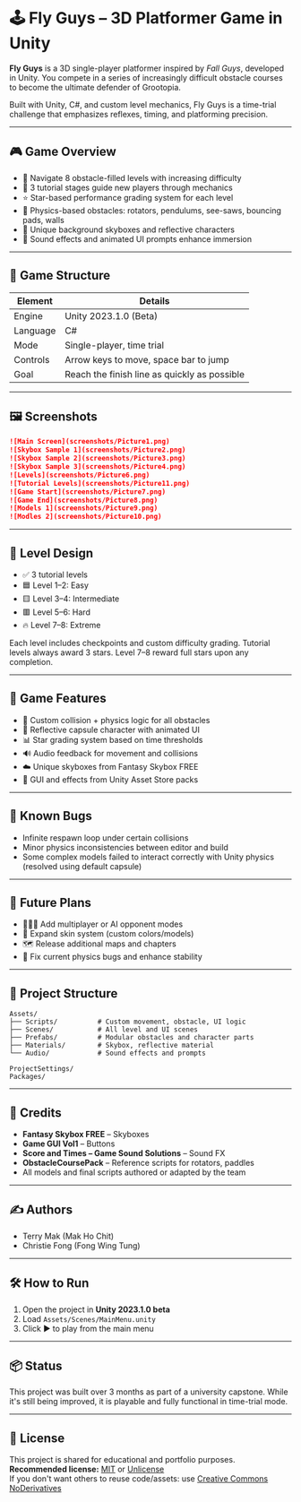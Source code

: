 
# 🕹️ Fly Guys – 3D Platformer Game in Unity

**Fly Guys** is a 3D single-player platformer inspired by *Fall Guys*, developed in Unity. You compete in a series of increasingly difficult obstacle courses to become the ultimate defender of Grootopia.

Built with Unity, C#, and custom level mechanics, Fly Guys is a time-trial challenge that emphasizes reflexes, timing, and platforming precision.

---

## 🎮 Game Overview

- 🏁 Navigate 8 obstacle-filled levels with increasing difficulty
- 🧠 3 tutorial stages guide new players through mechanics
- ⭐ Star-based performance grading system for each level
- 🧱 Physics-based obstacles: rotators, pendulums, see-saws, bouncing pads, walls
- 🌌 Unique background skyboxes and reflective characters
- 🎵 Sound effects and animated UI prompts enhance immersion

---

## 🧩 Game Structure

| Element     | Details |
|-------------|---------|
| Engine      | Unity 2023.1.0 (Beta) |
| Language    | C# |
| Mode        | Single-player, time trial |
| Controls    | Arrow keys to move, space bar to jump |
| Goal        | Reach the finish line as quickly as possible |

---

## 🖼️ Screenshots

```markdown
![Main Screen](screenshots/Picture1.png)
![Skybox Sample 1](screenshots/Picture2.png)
![Skybox Sample 2](screenshots/Picture3.png)
![Skybox Sample 3](screenshots/Picture4.png)
![Levels](screenshots/Picture6.png)
![Tutorial Levels](screenshots/Picture11.png)
![Game Start](screenshots/Picture7.png)
![Game End](screenshots/Picture8.png)
![Models 1](screenshots/Picture9.png)
![Modles 2](screenshots/Picture10.png)
```

---

## 🧱 Level Design

- ✅ 3 tutorial levels
- 🟦 Level 1–2: Easy
- 🟨 Level 3–4: Intermediate
- 🟥 Level 5–6: Hard
- 🔥 Level 7–8: Extreme

Each level includes checkpoints and custom difficulty grading. Tutorial levels always award 3 stars. Level 7–8 reward full stars upon any completion.

---

## 🧠 Game Features

- 🔁 Custom collision + physics logic for all obstacles
- 💫 Reflective capsule character with animated UI
- 📊 Star grading system based on time thresholds
- 🔊 Audio feedback for movement and collisions
- ☁️ Unique skyboxes from Fantasy Skybox FREE
- 🧩 GUI and effects from Unity Asset Store packs

---

## 🚧 Known Bugs

- Infinite respawn loop under certain collisions
- Minor physics inconsistencies between editor and build
- Some complex models failed to interact correctly with Unity physics (resolved using default capsule)

---

## 📌 Future Plans

- 🧑‍🤝‍🧑 Add multiplayer or AI opponent modes
- 🎨 Expand skin system (custom colors/models)
- 🗺️ Release additional maps and chapters
- 🧠 Fix current physics bugs and enhance stability

---

## 📂 Project Structure

```
Assets/
├── Scripts/          # Custom movement, obstacle, UI logic
├── Scenes/           # All level and UI scenes
├── Prefabs/          # Modular obstacles and character parts
├── Materials/        # Skybox, reflective material
└── Audio/            # Sound effects and prompts

ProjectSettings/
Packages/
```

---

## 🧾 Credits

- **Fantasy Skybox FREE** – Skyboxes
- **Game GUI Vol1** – Buttons
- **Score and Times – Game Sound Solutions** – Sound FX
- **ObstacleCoursePack** – Reference scripts for rotators, paddles
- All models and final scripts authored or adapted by the team

---

## ✍️ Authors

- Terry Mak (Mak Ho Chit)  
- Christie Fong (Fong Wing Tung)

---

## 🛠 How to Run

1. Open the project in **Unity 2023.1.0 beta**  
2. Load `Assets/Scenes/MainMenu.unity`  
3. Click ▶️ to play from the main menu

---

## 📦 Status

This project was built over 3 months as part of a university capstone. While it's still being improved, it is playable and fully functional in time-trial mode.

---

## 📎 License

This project is shared for educational and portfolio purposes.  
**Recommended license:** [MIT](https://choosealicense.com/licenses/mit/) or [Unlicense](https://choosealicense.com/licenses/unlicense/)  
If you don't want others to reuse code/assets: use [Creative Commons NoDerivatives](https://choosealicense.com/licenses/cc-by-nd-4.0/)
